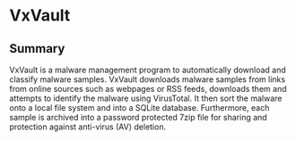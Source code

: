 # VxVault

## Summary

VxVault is a malware management program to automatically download and classify malware samples. VxVault downloads malware samples from links from online sources such as webpages or RSS feeds, downloads them and attempts to identify the malware using VirusTotal. It then sort the malware onto a local file system and into a SQLite database. Furthermore, each sample is archived into a password protected 7zip file for sharing and protection against anti-virus (AV) deletion.
